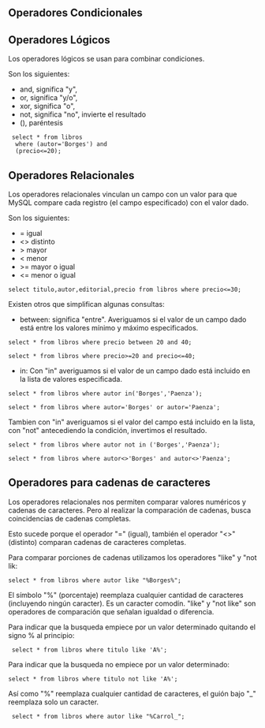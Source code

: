 ## Operadores Condicionales

## Operadores Lógicos
Los operadores lógicos se usan para combinar condiciones.

Son los siguientes:

- and, significa "y",
- or, significa "y/o",
- xor, significa "o",
- not, significa "no", invierte el resultado
- (), paréntesis
````
 select * from libros
  where (autor='Borges') and
  (precio<=20);
````

## Operadores Relacionales
Los operadores relacionales vinculan un campo con un valor para que MySQL compare cada registro (el campo especificado) 
con el valor dado.

Son los siguientes:
- =	igual
- <> distinto
- \> mayor
- <	menor
- \>= mayor o igual
- <= menor o igual
```
select titulo,autor,editorial,precio from libros where precio<=30;
```
Existen otros que simplifican algunas consultas:
- between: significa "entre". Averiguamos si el valor de un campo dado está entre los valores mínimo y máximo especificados.
 ````
select * from libros where precio between 20 and 40;

select * from libros where precio>=20 and precio<=40;
````

- in: Con "in" averiguamos si el valor de un campo dado está incluido en la lista de valores especificada.
````           
select * from libros where autor in('Borges','Paenza');

select * from libros where autor='Borges' or autor='Paenza';
````
Tambien con "in" averiguamos si el valor del campo está incluido en la lista, con "not" antecediendo la condición, 
invertimos el resultado.
````
select * from libros where autor not in ('Borges','Paenza');

select * from libros where autor<>'Borges' and autor<>'Paenza';
````

## Operadores para cadenas de caracteres  
Los operadores relacionales nos permiten comparar valores numéricos y cadenas de caracteres. Pero al realizar la comparación 
de cadenas, busca coincidencias de cadenas completas.

Esto sucede porque el operador "=" (igual), también el operador "<>" (distinto) comparan cadenas de caracteres completas.
 
Para comparar porciones de cadenas utilizamos los operadores "like" y "not lik:
````
select * from libros where autor like "%Borges%";
````
El símbolo "%" (porcentaje) reemplaza cualquier cantidad de caracteres (incluyendo ningún caracter). Es un caracter comodín. 
"like" y "not like" son operadores de comparación que señalan igualdad o diferencia.

Para indicar que la busqueda empiece por un valor determinado quitando el signo % al principio:
````
 select * from libros where titulo like 'A%';
````
Para indicar que la busqueda no empiece por un valor determinado:
````
select * from libros where titulo not like 'A%';
````

Así como "%" reemplaza cualquier cantidad de caracteres, el guión bajo "_" reemplaza solo un caracter.
````
 select * from libros where autor like "%Carrol_";
````
